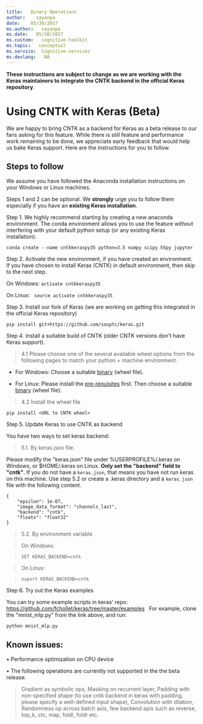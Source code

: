 ```yaml
---
title:   Binary Operations
author:    sayanpa
date:    05/30/2017
ms.author:   sayanpa
ms.date:   05/30/2017
ms.custom:   cognitive-toolkit
ms.topic:   conceptual
ms.service:  Cognitive-services
ms.devlang:   NA
---
```


**These instructions are subject to change as we are working with the Keras maintainers to integrate the CNTK backend in the official Keras repository**.

# Using CNTK with Keras (Beta)

We are happy to bring CNTK as a backend for Keras as a beta release to our fans asking for this feature. While there is still feature and performance work remaining to be done, we appreciate early feedback that would help us bake Keras support. Here are the instructions for you to follow.

## Steps to follow

We assume you have followed the Anaconda installation instructions on your Windows or Linux machines.

Steps 1 and 2 can be optional. We **strongly** urge you to follow them especially if you have an **existing Keras installation**. 

Step 1. We highly recommend starting by creating a new anaconda environment. The conda environment allows you to use the feature without interfering with your default python setup (or any existing Keras installation).  

```conda create --name cntkkeraspy35 python=3.5 numpy scipy h5py jupyter```

Step 2. Activate the new environment, if you have created an environment. If you have chosen to install Keras (CNTK) in default environment, then skip to the next step. 

On Windows: ```activate cntkkeraspy35```

On Linux: ``` source activate cntkkeraspy35```

Step 3. Install our fork of Keras (we are working on getting this integrated in the official Keras repository)

```pip install git+https://github.com/souptc/keras.git```

Step 4. Install a suitable build of CNTK (older CNTK versions don't have Keras support).

> 4.1 Please choose one of the several available wheel options from the following pages to match your python + machine environment.

- For Windows: Choose a suitable [binary](./Setup-Windows-Python.md) (wheel file).

- For Linux: Please install the [pre-requisites](./Setup-Linux-Python.md#prerequisites) first. Then choose a suitable [binary](./Setup-Linux-Python.md) (wheel file). 

> 4.2 Install the wheel file

```pip install <URL to CNTK wheel>```

Step 5. Update Keras to use CNTK as backend

You have two ways to set keras backend:

> 5.1. By keras.json file.

Please modify the "keras.json" file under %USERPROFILE%/.keras on Windows, or $HOME/.keras on Linux. **Only set the "backend" field to "cntk"**. If you do not have a ```keras.json```, that means you have not run keras on this machine. Use step 5.2 or create a .keras directory and a ```keras.json``` file with the following content.

``` 
{ 
    "epsilon": 1e-07, 
    "image_data_format": "channels_last", 
    "backend": "cntk", 
    "floatx": "float32" 
} 
```	

> 5.2. By environment variable

> On Windows:

> ```SET KERAS_BACKEND=cntk```

> On Linux:

> ```export KERAS_BACKEND=cntk```

Step 6. Try out the Keras examples

You can try some example scripts in keras' repo: 
https://github.com/fchollet/keras/tree/master/examples
 
For example, clone the "mnist_mlp.py" from the link above, and run: 

```python mnist_mlp.py```

## Known issues:

•	Performance optimization on CPU device 

•	The following operations are currently not supported in the the beta release.

> Gradient as symbolic ops, Masking on recurrent layer, Padding with non-specified shape (to use cntk backend in keras with padding, please specify a well-defined input shape), Convolution with dilation, Randomness op across batch axis, few backend apis such as reverse, top_k, ctc, map, foldl, foldr etc.

